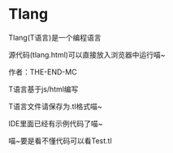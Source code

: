 # Tlang

Tlang(T语言)是一个编程语言

源代码(tlang.html)可以直接放入浏览器中运行喵~

作者：THE-END-MC

T语言基于js/html编写

T语言文件请保存为.tl格式喵~

IDE里面已经有示例代码了喵~

喵~要是看不懂代码可以看Test.tl
